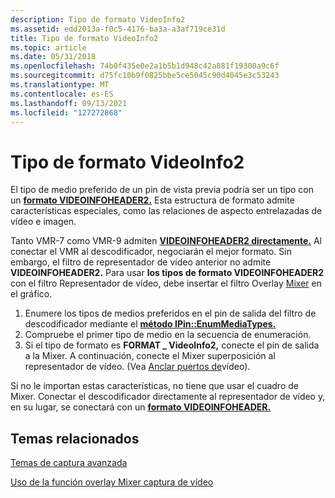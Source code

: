 ```yaml
---
description: Tipo de formato VideoInfo2
ms.assetid: edd2013a-f0c5-4176-ba3a-a3af719ce31d
title: Tipo de formato VideoInfo2
ms.topic: article
ms.date: 05/31/2018
ms.openlocfilehash: 74b0f435e0e2a1b5b1d948c42a881f19300a9c6f
ms.sourcegitcommit: d75fc10b9f0825bbe5ce5045c90d4045e3c53243
ms.translationtype: MT
ms.contentlocale: es-ES
ms.lasthandoff: 09/13/2021
ms.locfileid: "127272868"
---
```

# <a name="videoinfo2-format-type"></a>Tipo de formato VideoInfo2

El tipo de medio preferido de un pin de vista previa podría ser un tipo con un [**formato VIDEOINFOHEADER2.**](/previous-versions/windows/desktop/api/dvdmedia/ns-dvdmedia-videoinfoheader2) Esta estructura de formato admite características especiales, como las relaciones de aspecto entrelazadas de vídeo e imagen.

Tanto VMR-7 como VMR-9 admiten [**VIDEOINFOHEADER2 directamente.**](/previous-versions/windows/desktop/api/dvdmedia/ns-dvdmedia-videoinfoheader2) Al conectar el VMR al descodificador, negociarán el mejor formato. Sin embargo, el filtro de representador de vídeo anterior no admite **VIDEOINFOHEADER2.** Para usar **los tipos de formato VIDEOINFOHEADER2** con el filtro Representador de vídeo, debe insertar el filtro Overlay [Mixer](overlay-mixer-filter.md) en el gráfico.

1.  Enumere los tipos de medios preferidos en el pin de salida del filtro de descodificador mediante el [**método IPin::EnumMediaTypes.**](/windows/desktop/api/Strmif/nf-strmif-ipin-enummediatypes)
2.  Compruebe el primer tipo de medio en la secuencia de enumeración.
3.  Si el tipo de formato es **FORMAT \_ VideoInfo2,** conecte el pin de salida a la Mixer. A continuación, conecte el Mixer superposición al representador de vídeo. (Vea [Anclar puertos de](video-port-pins.md)vídeo).

Si no le importan estas características, no tiene que usar el cuadro de Mixer. Conectar el descodificador directamente al representador de vídeo y, en su lugar, se conectará con un [**formato VIDEOINFOHEADER.**](/previous-versions/windows/desktop/api/amvideo/ns-amvideo-videoinfoheader)

## <a name="related-topics"></a>Temas relacionados

<dl> <dt>

[Temas de captura avanzada](advanced-capture-topics.md)
</dt> <dt>

[Uso de la función overlay Mixer captura de vídeo](using-the-overlay-mixer-in-video-capture.md)
</dt> </dl>

 

 



